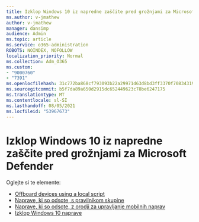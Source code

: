 ```yaml
---
title: Izklop Windows 10 iz napredne zaščite pred grožnjami za Microsoft Defender
ms.author: v-jmathew
author: v-jmathew
manager: dansimp
audience: Admin
ms.topic: article
ms.service: o365-administration
ROBOTS: NOINDEX, NOFOLLOW
localization_priority: Normal
ms.collection: Adm_O365
ms.custom:
- "9000760"
- "7391"
ms.openlocfilehash: 31c772ba868cf793093b22a29971d63d8bd3ff3370f70834319a86691d62597e
ms.sourcegitcommit: b5f7da89a650d2915dc652449623c78be6247175
ms.translationtype: MT
ms.contentlocale: sl-SI
ms.lasthandoff: 08/05/2021
ms.locfileid: "53967673"
---
```

# <a name="offboard-windows-10-devices-from-microsoft-defender-advanced-threat-protection"></a>Izklop Windows 10 iz napredne zaščite pred grožnjami za Microsoft Defender

Oglejte si te elemente:

- [Offboard devices using a local script](https://go.microsoft.com/fwlink/?linkid=2143465)
- [Naprave, ki so odsote, s pravilnikom skupine](https://go.microsoft.com/fwlink/?linkid=2143632)
- [Naprave, ki so odsote, z orodji za upravljanje mobilnih naprav](https://go.microsoft.com/fwlink/?linkid=2143633)
- [Izklop Windows 10 naprave](https://go.microsoft.com/fwlink/?linkid=2143629)
